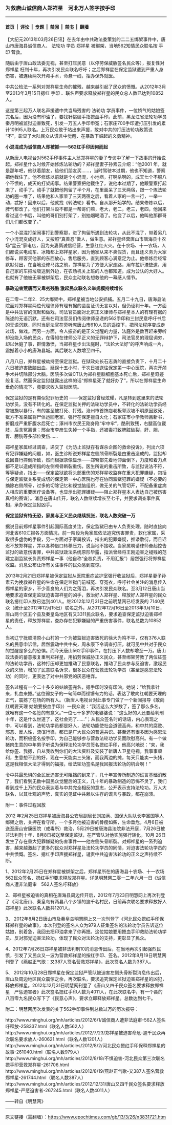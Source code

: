 ### 为救唐山诚信商人郑祥星　河北万人签字按手印

---

#### [首页](../../../..?n3831721) &nbsp;|&nbsp; [评论](../../../../../epoch-comment?n3831721) &nbsp;|&nbsp; [专题](../../../../../epoch-special?n3831721) &nbsp;|&nbsp; [禁闻](../../../../../epoch-news?n3831721) &nbsp;|&nbsp; [禁书](../../../../../books?n3831721) &nbsp;|&nbsp; [翻墙](https://github.com/gfw-breaker/nogfw/blob/master/README.md?n3831721)


<div class="post_content" id="artbody" itemprop="articleBody">
 <!-- article content begin -->
 <p>
  【大纪元2013年03月26日讯】在去年由中共政法委策划的二二五绑架事件中，唐山市唐海县诚信商人、
  <ok href="https://www.epochtimes.com/gb/tag/%E6%B3%95%E8%BD%AE%E5%8A%9F.html">
   法轮功
  </ok>
  学员
  <ok href="https://www.epochtimes.com/gb/tag/%E9%83%91%E7%A5%A5%E6%98%9F.html">
   郑祥星
  </ok>
  被绑架，当地562知情民众联名按
  <ok href="https://www.epochtimes.com/gb/tag/%E6%89%8B%E5%8D%B0.html">
   手印
  </ok>
  营救。
 </p>
 <p>
  随后由于唐山政法委无视，甚至打压民意（以停劳保威胁签名民众等），报复性对
  <ok href="https://www.epochtimes.com/gb/tag/%E9%83%91%E7%A5%A5%E6%98%9F.html">
   郑祥星
  </ok>
  枉判十年，再次引发民众联名呼吁；之后郑祥星在保定监狱遭到严重人身伤害，被连续两次开颅手术，命悬一线，拒办保外就医。
 </p>
 <p>
  中共公检法一系列对郑祥星生命的摧残，越来越引起了民众的愤慨。从2012年3月至2013年3月15日摁红
  <ok href="https://www.epochtimes.com/gb/tag/%E6%89%8B%E5%8D%B0.html">
   手印
  </ok>
  、联名声要求释放郑祥星的民众总人数已达到10852人。
 </p>
 <p>
  这是第三起万人联名声援遭中共当局残害的
  <ok href="https://www.epochtimes.com/gb/tag/%E6%B3%95%E8%BD%AE%E5%8A%9F.html">
   法轮功
  </ok>
  学员事件，一位娇气的姑娘签完名后，因为没有印油了，要找针挑破手指摁血手印。此前，黑龙江省法轮功学员秦月明被监狱迫害致死，引发一万五人手印申冤；石家庄700手印遭打压引发的累计10995人联名。上万民众敢于站出来声援，敢对中共的打压法轮功政策说 “不”，彰显了大陆民众从谎言中觉醒、在暴政下崛起的义勇精神。
 </p>
 <p>
  <b>
   小混混成为诚信商人却被抓——562红手印因何而起
  </b>
 </p>
 <p>
  从新唐人电视台对562手印事件主人翁郑祥星的妻子专访中了解一下故事的开始说起。郑祥星什么时候开始修炼法轮功的？郑祥星妻子孙素云介绍：“他2001 年，就是那年吧，他驮着朋友，给他们朋友买……，当时驾驶本过期，他也不知道，警察把他截住了。他不修炼以前就是个小混混，小地痞，打啊杀啊的，成天七个不服八个不愤的，成天的打架闹事。结果警察把他截住了，说他本过期了，他跟警察打起来了，动手了。动手了就把他拘留了半个月，在里面呆了三天两宿，跟一个炼法轮功的圈一堆了，结果他和人家呆了三天两宿之后，看着人家的一言一行，一举一动，忒好！回来以后，他就找《转法轮》看书。自从那开始学的。结果修炼以后，脾气都改了。他们打架斗殴不都是一帮哥们嘛，老大，老二，老三，老四，他回来看过这个书后，叫他的哥们别打架了，别抽烟喝酒了。他变了以后，他叫他那群哥们儿们都改变了。”
 </p>
 <p>
  一个小混混打架闹事打到警察那，进了拘留所遇到法轮功，从此不混了，带着另几个小混混变成好人，又按照“真善忍”做人，做生意。郑祥星经营唐山市唐海县十农场“星云”家电店，因为夫妻俩诚信经营，生意红红火火。在十农场、十一农场，人们都说买电动车、冰箱都上郑祥星家，因为他家从来不卖假货，而且还义务为大家修车，顾客买他家的东西放心，售后服务，直到顾客心满意足为止。他修炼后经常默默付出，在当地没修马路之前，郑祥星为了方便大家走路，用车拉炉渣垫道，用自己家的车把垃圾送到外边，在农场机关上班的人也都知道。成为公认的大好人。也就有了他被无辜被绑架后，民众主动联名想救他的一幕感人情节。
 </p>
 <p>
  <b>
   暴政迫害荒唐而又卑劣残酷 激起民众联名义举规模持续增长
  </b>
 </p>
 <p>
  在二零一二年2．25大绑架中，郑祥星被当地公安抓捕。五月二十九日，唐海县法院面对郑祥星两位代理律师有理有据的凿凿证词无言以对，但仍诬判十年。一方面是中共法官的沉默和做戏，司法官员面对北京正义律师与郑祥星本人的有理有据的陈述的无语沉默，还有在司法官员们传阅律师呈递的562手印和三封民意呼吁书后的无语沉默，同时当庭法官在旁听席唐山市610人员的遥控下，把司法程序变成走过场，做戏。而另一方面，令人振奋的是正义觉醒的力量，法庭外是数百赶来旁听却没能入场的民众，在得知在律师公平正义的无罪辩护下，司法官员的理屈词穷，却以休庭了事，群情激愤，当郑祥星步出法庭时，“法轮大法好”的呼声响成一片，震撼着小小的唐海县城。其后联名人数增至四千。
 </p>
 <p>
  八月八日，郑祥星被劫持至保定监狱。在狱政处长石志勇的直接负责下，十月二十六日被迫害致脑出血，延误十五小时，于次日被送往保定第一中心医院，两次开颅手术并切除部分大脑。医院多次做CT认为郑祥星脑细胞基本死亡后，郑祥星奇迹般复活。然而保定监狱就露出这样的话“郑祥星死了就好办了”，所以在郑祥星生命垂危的情况下，竟要求收入监狱医院。
 </p>
 <p>
  保定监狱的是有类似犯罪历史的 ——保定监狱曾经炫耀，凡是转到这里来的法轮功学员，没有不转化的。在保定监狱关押的法轮功学员中，不转化的法轮功学员经常被施以暴行，有的甚至被打死、打残。沧州市首饰店老板郭汉坡不明原因致死，狱方不准亲属将尸体运回老家，强行在保定擅自火化；石家庄市小学教师吕新书，折磨成严重肝腹水后死亡；涿州市农民王刚身陷“牢中牢”，酷刑致残，右腿高位截肢，后含冤离世；邢台市李彦生失掉一个手指，还被毒打致脾脏破裂，肝、胆、胃、膀胱等多部位受伤……
 </p>
 <p>
  郑祥星家属经过调查，递交了《为防止监狱存有谋杀企图的救命投诉》，列出六项有犯罪嫌疑的问题，如，医生诊断说郑祥星左侧颅骨断裂是由重击造成的，监狱却说因自行摔倒所致，然而根据录像显示——郑臀部先着地仰面倒下，力度和着力点都不足以造成所指的左侧颅骨断裂重伤。医生所说的重击所致，与监狱说法不符，等等疑点，指出——保定监狱欲将头部重伤的郑祥星收监存在重大犯罪嫌疑，包括与保定监狱关系变成切的保定第一中心医院也存在协同监狱犯罪的嫌疑（不必要的摘除右侧颅骨，过多的切除记忆和视觉脑组织，做无关的气管切开，不配备重症病人相应的重要医疗设备等，也显示出犯罪嫌疑——阻止郑祥星本人表达自己被伤害真相的图谋）。消息在唐山传开，联名人数继续增长至七千，并要求调查事件真相，承办保定监狱凶手。
 </p>
 <p>
  <b>
   保定监狱有恃无恐，家属与正义民众继续抗张，联名人数突破一万
  </b>
 </p>
 <p>
  据说目前郑祥星事件引起国际高度关注，保定监狱已由专人负责处理，随时直接向河北省610汇报各方面情况，前一阶段为免家属依法追究伤害罪责，软化家属，采取很多虚伪的手段，另一方面对于家属投诉，指出的犯罪嫌疑，推诿敷衍，而且迟迟不放郑祥星，并以各种借口转移压力，说当地不接收。当家属聘请律师奋起控告监狱的故意伤害罪，中共监狱政法系统原形毕露，指派曾经将王刚迫害之褪残的范建立副监狱长负责郑祥星一事（他自称“全权负责，不用汇报”）居然强行将郑祥星收监。消息公布让所有关注事件的民众感到震惊。
 </p>
 <p>
  2013年2月21日郑祥星被保定监狱从医院重症监护室强行收监狱后，郑祥星妻子孙素云为挽救郑祥星的生命在保定监狱门前喊冤、穿冤衣，呼吁社会关注的消息传入郑祥星的家乡，不少善良的人们为之落泪，再次引发民众联名。至3月12日唐山当地要求追查保定监狱迫害郑祥星的凶手，救治好人郑祥星、释放好人郑祥星的民众联名摁红印人数已达到401人。继2012年12月31日之前明慧网已经发表的 7140民众（统计至2012年12月15日）联名之外，从2012年12月16日至2013年3月10日，唐山两个区五个县及秦皇岛地区有又3311民众联名，要求追查保定监狱迫害郑祥星的责任，释放郑祥星，查办存在犯罪嫌疑的严重伤害事件，联名总数为10852人。
 </p>
 <p>
  当初辽宁抚顺清原小山村的一个为被监狱迫害致死的徐大为鸣不平，仅有376人联名的民意申诉信，居然震动中共中央，周永康下令调查打压，就可见中共对于民众的觉醒是多么的恐惧。而今天唐山562手印事件，在打压下人数却增至一万。唐山政法委的蓄意报复重判郑祥星，用掐劳保威胁正义民众，甚至绑架劳教了两位征签的法轮功学员，这种打压却更加推动了民意联名，推动了民众参与反迫害，激起民众的义愤，增加了民意联名诉求，很多民众在营救法轮功学员（甚至是感恩法轮功）的同时，更表达了对中共邪党的厌恶唾弃。
 </p>
 <p>
  签名过程有一个二十多岁的姑娘签完名，摁手印时没有印油，她说：“给我拿针来，扎血来摁。”这位弱女子的一句简单而铿锵有力的话，表达了敢向红朝要天理的正气，震撼了在场的所有人。（新唐人电视台对此事专门做了一个新闻报导《敢向红朝要天理 姑娘要按血手印》）一民众说：“我活这么大岁数了，签了那么多名，就唯有这一个名签的有意义。”一位七十多岁的老婆婆说：“这么好的人还要给判刑十年，这是什么世道了，这社会完了……”；从民众签名时的话语，内心表现之中，可以看到，法轮功学员都是好人，法轮功能使社会道德高尚，和中共的腐败、邪恶、反人性，流氓行径，都已是广大民众的普遍共识。甚至还有很多因为感恩法轮功，而积极签名按手印，为自己能够参与营救法轮功学员而欣慰高兴。有一个做猪肉生意的中年男子听说为保释法轮功学员签名摁红手印，他高兴地说：“来，我给你签、我摁，自从我收到你们的大法资料及安装了新唐人卫星电视，我事事顺利，生意想不到的好，现在一天能卖三头猪，而我两边的摊，每天只能卖一头猪，这是我相信大法才得到的福报，给法轮功签名是我回报法轮功的机会啊！”
 </p>
 <p>
  令中共最恐惧的全民反迫害无可阻挡的到来了，几十年宣传所制造的谎言基础消散了，我们看到无数中国民众觉醒后的正义，几十年的暴政制造的恐怖不灵了，我们看到成千上万的民众表达着与中共完全相反的意志，公开表示支持法轮功。万人大联名，以其壮观的声势，真实的见证中共赖以生存的谎言与暴政，都在崩溃。
 </p>
 <p>
  附一：事件过程回放
 </p>
 <p>
  2012 年2月25日郑祥星被唐海县公安局副局长刘加满、国保大队队长李富国等人绑架之后，关押在看守所，一个多月他被迫害的骨瘦如柴，生命垂危，4月6日被送至唐山安康医院（戒毒所）救治，5月29日被唐海县法院非法开庭，7月26日被非法判刑十年，8月8日被送至保定监狱，在严管队对他实施强行转化，10月 26日发生了存在重大犯罪嫌疑的伤害事件——他左侧头骨断裂。对郑祥星的一系列迫害，越来越激起了更多的民众对郑祥星及法轮功学员的同情，对迫害法轮功学员的中共愤慨。签名、摁红手印声援郑祥星，谴责中共迫害法轮功的正义之声持续不断。
 </p>
 <p>
  1、2012年2月25日在郑祥星被绑架之后，郑祥星所在的唐海县十农场、十一农场562民众签名、摁红手印要求释放郑祥星。详见明慧网二零一二年六月一日《诚信商人遭非法庭审　562人签名吁释放》
 </p>
 <p>
  2、郑祥星被迫害的真相在唐海县周边传开后，2012年7月23日明慧网上再次刊登了《河北唐山、秦皇岛有两县八个乡镇的逾千名村民，日前再次联名要求释放好人郑祥星》此次联名人数共1201人。
 </p>
 <p>
  3、 2012年8月2日唐山市及秦皇岛明慧网上又一次刊登了《河北民众摁红手印保释郑祥星的故事》，本次刊登的签名人众为979人征集签名的法轮功学员告诉这位姑娘，别着急，我回去把印油拿来了你再摁。这位姑娘要用摁血手印救助法轮功学员、反对邪党迫害法轮功，体现了民众对法轮功的支持，更彰显了民众。
 </p>
 <p>
  4、2012年7月26日郑祥星被非法判刑10的消息传出后，在当地再次引起强烈民愤，引发了又民众又一波为营救郑祥星的按红手印、签名。2012年8月19日明慧网刊登了《燕赵正气歌：又387人签名营救郑祥星》，此次签名人数为387人。
 </p>
 <p>
  5、 2012年10月28日郑祥星在保定监狱严管队被迫害左侧头骨断裂消息传出后，唐山及周边地区民众震惊之余，再次联名，要求追究保定监狱迫害郑祥星的凶犯，释放郑祥星。2012年12月31日明慧网刊登了《唐山又四千民众签名要求释放郑祥星　严惩迫害者》此次签名摁红手印人数为4011人，在此次联名中，有一个县的八百零九名民众写下了《民意心声》，要求立即释放郑祥星。总数达到七千。
 </p>
 <p>
  附二：明慧网历次发表的关于562手印事件到总数过万的历次报导：
 </p>
 <p>
  http://www.minghui.org/mh/articles/2012/6/1/诚信商人遭非法庭审-562人签名吁释放-258337.html（联名人数562人）
  <br/>
  http://www.minghui.org/mh/articles/2012/7/23/郑祥星被迫害命危-逾千民众再次联名要求放人-260621.html（联名人数1201人）
  <br/>
  http://www.minghui.org/mh/articles/2012/8/2/河北民众摁红手印保释郑祥星的故事-261040.html（联名人数979人）
  <br/>
  http://www.minghui.org/mh/articles/2012/8/18/不惧迫害-河北民众第三次联名摁手印营救郑祥星-261706.html
  <br/>
  http://www.minghui.org/mh/articles/2012/8/19/燕赵正气歌-又387人签名营救郑祥星-261744.html（联名人数387人）
  <br/>
  http://www.minghui.org/mh/articles/2012/12/31/唐山又四千民众签名要求释放郑祥星-严惩迫害者-267245.html（联名人数4011人）
 </p>
 <p>
  ——转自《明慧网》
 </p>
 <!-- article content end -->
 <div id="below_article_ad">
 </div>
</div>


---

原文链接（需翻墙）：https://www.epochtimes.com/gb/13/3/26/n3831721.htm